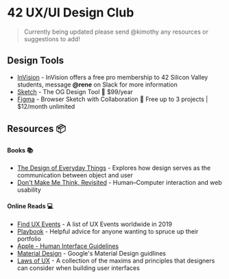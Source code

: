 # 42 UX/UI Design Club

> Currently being updated please send @kimothy any resources or suggestions to add!

## Design Tools

- [InVision](https://invisionapp.com) -  InVision offers a free pro membership to 42 Silicon Valley students, message **@rene** on Slack for more information
- [Sketch](https://www.sketch.com/) - The OG Design Tool :money_with_wings: $99/year
- [Figma](http://figma.com) - Browser Sketch with Collaboration :money_with_wings: Free up to 3 projects | $12/month unlimited

## Resources :package:

#### Books :books:

- [The Design of Everyday Things](https://drive.google.com/open?id=1jJXihLBriOlc7OUCEHBs53btUjpZPr_9) - Explores how design serves as the communication between object and user
- [Don't Make Me Think, Revisited](https://github.com/abhijit838/ebooks/blob/master/Don't%20Make%20Me%20Think%2C%20Revisited%2C%203rd%20Edition.pdf) - Human–Computer interaction and web usability

#### Online Reads :computer:
- [Find UX Events](https://www.finduxevents.com/ux-conferences-2019/) - A list of UX Events worldwide in 2019
- [Playbook](https://askplaybook.com/) - Helpful advice for anyone wanting to spruce up their portfolio
- [Apple - Human Interface Guidelines](https://developer.apple.com/design/human-interface-guidelines/ios/overview/themes/)
- [Material Design](https://material.io/design/) - Google's Material Design guidlines
- [Laws of UX](https://lawsofux.com/) - A collection of the maxims and principles that designers can consider when building user interfaces
